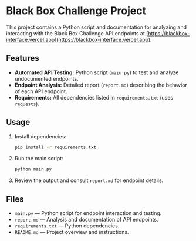 # Black Box Challenge Project

This project contains a Python script and documentation for analyzing and interacting with the Black Box Challenge API endpoints at [https://blackbox-interface.vercel.app](https://blackbox-interface.vercel.app).

## Features

- **Automated API Testing:** Python script (`main.py`) to test and analyze undocumented endpoints.
- **Endpoint Analysis:** Detailed report (`report.md`) describing the behavior of each API endpoint.
- **Requirements:** All dependencies listed in `requirements.txt` (uses `requests`).

## Usage

1. Install dependencies:
   ```bash
   pip install -r requirements.txt
   ```
2. Run the main script:
   ```bash
   python main.py
   ```
3. Review the output and consult `report.md` for endpoint details.

## Files

- `main.py` — Python script for endpoint interaction and testing.
- `report.md` — Analysis and documentation of API endpoints.
- `requirements.txt` — Python dependencies.
- `README.md` — Project overview and instructions.

